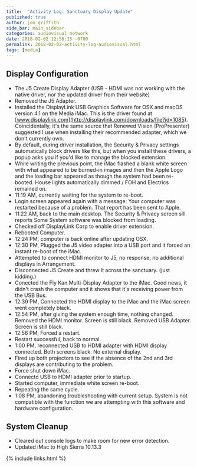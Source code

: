```yaml
---
title:  "Activity Log: Sanctuary Display Update"
published: true
author: jon_griffith
side_bar: main_sidebar
categories: audiovisual network
date: 2018-02-02 12:58:15 -0700
permalink: 2018-02-02-activity-log-audiovisual.html
tags: [media]
---
```


## Display Configuration

- The J5 Create Display Adapter (USB - HDMI was not working with the native driver, nor the updated driver from their website)
- Removed the J5 Adapter.
- Installed the DisplayLink USB Graphics Software for OSX and macOS version 4.1 on the Media iMac.  This is the driver found at [www.displaylink.com](http://displaylink.com/downloads/file?id=1085).  Coincidentally, it's the same source that Renewed Vision (ProPresenter) suggested I use when installing their recommended adapter, which we don't currently own.
- By default, during driver installation, the Security & Privacy settings automatically block drivers like this, but when you install these drivers, a popup asks you if you'd like to manage the blocked extension.
- While writing the previous point, the iMac flashed a blank white screen with what appeared to be burned-in images and then the Apple Logo and the loading bar appeared as though the system had been re-booted.  House lights automatically dimmed / FOH and Electrics remained on.
- 11:19 AM, currently waiting for the system to re-boot.  
- Login screen appeared again with a message: Your computer was restarted because of a problem.  That report has been sent to Apple.
- 11:22 AM, back to the main desktop.  The Security & Privacy screen sill reports Some System software was blocked from loading.
- Checked off DisplayLink Corp to enable driver extension.
- Rebooted Computer.
- 12:24 PM, computer is back online after updating OSX.
- 12:30 PM, Plugged the J5 video adapter into a USB port and it forced an instant re-boot of the iMac.
- Attempted to connect HDMI monitor to J5, no response, no additional displays in Arrangement.
- Disconnected J5 Create and threw it across the sanctuary.  (just kidding.)
- Conected the Fly Kan Multi-Display Adapter to the iMac.  Good news, it didn't crash the computer and it shows that it's receiving power from the USB Bus.
- 12:39 PM, Connected the HDMI display to the iMac and the iMac screen went completely black.
- 12:54 PM, after giving the system enough time, nothing changed.  Removed the HDMI monitor.  Screen is still black.  Removed USB Adapter.  Screen is still black.
- 12:56 PM, Forced a restart.
- Restart successful, back to normal.
- 1:00 PM, reconnected USB to HDMI adapter with HDMI display connected.  Both screens black.  No external display.
- Fired up both projectors to see if the absence of the 2nd and 3rd displays are contributing to the problem.
- Force shut down iMac.
- Connectd USB to HDMI adapter prior to startup.
- Started computer, immediate white screen re-boot.
- Repeating the same cycle.
- 1:08 PM, abandoning troubleshooting with current setup.  System is not compatible with the function we are attempting with this software and hardware configuration.

## System Cleanup

- Cleared out console logs to make room for new error detection.
- Updated iMac to High Sierra 10.13.3


{% include links.html %}
